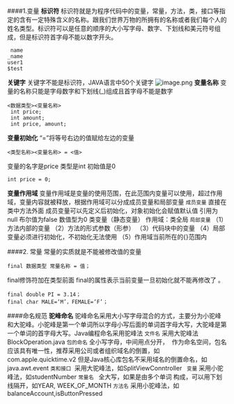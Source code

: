 ####1.变量
**标识符**
标识符就是为程序代码中的变量，常量，方法，类，接口等指定的含有一定特殊含义的名称。跟我们世界万物的所拥有的名称或者我们每个人的姓名类型。标识符可以是任意的顺序的大小写字母、数字、下划线和美元符号组成，但是标识符首字母不能以数字开头。
```
 name
_name
user1
$test
```
**关键字**
关键字不能是标识符，JAVA语言中50个关键字
![image.png](https://upload-images.jianshu.io/upload_images/143845-59a97a6ac2e385c7.png?imageMogr2/auto-orient/strip%7CimageView2/2/w/1240)
**变量名称**
变量的名称只能是字母数字和下划线(_)组成且首字母不能是数字
```
<数据类型><变量名称>
 int price;
 int amount;
 int price, amount;
```

**变量初始化**
“=”将等号右边的值赋给左边的变量
```
<类型名称><变量名称> = <值>
```
 变量的名字是price 类型是int 初始值是0
```
int price = 0;
```
**变量作用域**
变量作用域是变量的使用范围，在此范围内变量可以使用，超过作用域，变量内容就被释放，根据作用域可以分成成员变量和局部变量
``成员变量``
直接在类中方法外面
成员变量可以先定义后初始化，对象初始化会赋值默认值 引用为null 布尔值为false 数值型为0
类变量（静态变量）
作用域：类全局
``局部变量``
（1）方法内部的变量
（2）方法的形式参数（形参）
（3）代码块中的变量
（4）局部变量必须进行初始化，不初始化无法使用
（5）作用域当前所在的{}范围内
  
####2. 常量
常量的实质就是不能被修改值的变量
```
final 数据类型 常量名称 = 值；
```
final修饰符加在类型前面 final的属性表示当前变量一旦初始化就不能再修改了 。
```
final double PI = 3.14；
final char MALE=‘M’，FEMALE=‘F’；
```
####命名规范
**驼峰命名**
驼峰命名采用大小写字母混合的方式，主要分为小驼峰和大驼峰。小驼峰是第一个单词所以字母小写后面的单词首字母大写，大驼峰是第一个单词的首字母大写。Java编程命名采用驼峰法
``文件名``
采用大驼峰法  BlockOperation.java
``包的命名``
全小写字母，中间用点分开，  作为命名空间，包名应该具有唯一性，推荐采用公司或者组织域名的倒置，如com.apple.quicktime.v2
但是Java核心库包名不采用域名的倒置命名，如java.awt.event
``类和接口``
 采用大驼峰法，如SplitViewConntroller
`` 变量``
采用小驼峰法，如studentNumber
``常量名 ``
全大写，如果是由多个单词 构成，可以用下划线隔开，如YEAR, WEEK_OF_MONTH
``方法名``
 采用小驼峰法，如balanceAccount,isButtonPressed


